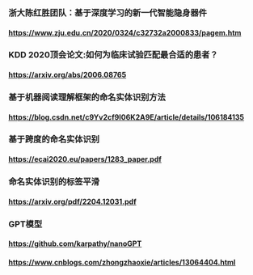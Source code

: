 ### 浙大陈红胜团队：基于深度学习的新一代智能隐身器件
#### https://www.zju.edu.cn/2020/0324/c32732a2000833/pagem.htm
### KDD 2020顶会论文:如何为临床试验匹配最合适的患者？
#### https://arxiv.org/abs/2006.08765
### 基于机器阅读理解框架的命名实体识别方法
#### https://blog.csdn.net/c9Yv2cf9I06K2A9E/article/details/106184135
### 基于跨度的命名实体识别
#### https://ecai2020.eu/papers/1283_paper.pdf
### 命名实体识别的标签平滑
#### https://arxiv.org/pdf/2204.12031.pdf
### GPT模型
#### https://github.com/karpathy/nanoGPT
#### https://www.cnblogs.com/zhongzhaoxie/articles/13064404.html
